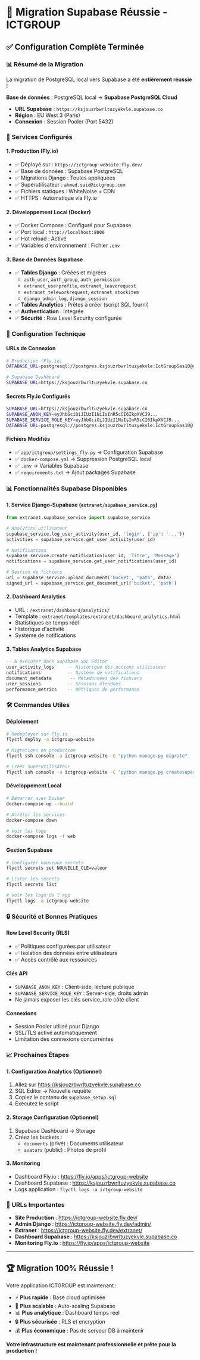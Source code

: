 # 🎉 Migration Supabase Réussie - ICTGROUP

## ✅ Configuration Complète Terminée

### 📊 **Résumé de la Migration**

La migration de PostgreSQL local vers Supabase a été **entièrement réussie** !

**Base de données** : PostgreSQL local → **Supabase PostgreSQL Cloud**
- **URL Supabase** : `https://ksjouzrbwrltuzyekvle.supabase.co`
- **Région** : EU West 3 (Paris)
- **Connexion** : Session Pooler (Port 5432)

### 🚀 **Services Configurés**

#### 1. **Production (Fly.io)**
- ✅ Déployé sur : `https://ictgroup-website.fly.dev/`
- ✅ Base de données : Supabase PostgreSQL
- ✅ Migrations Django : Toutes appliquées
- ✅ Superutilisateur : `ahmed.said@ictgroup.com`
- ✅ Fichiers statiques : WhiteNoise + CDN
- ✅ HTTPS : Automatique via Fly.io

#### 2. **Développement Local (Docker)**
- ✅ Docker Compose : Configuré pour Supabase
- ✅ Port local : `http://localhost:8000`
- ✅ Hot reload : Activé
- ✅ Variables d'environnement : Fichier `.env`

#### 3. **Base de Données Supabase**
- ✅ **Tables Django** : Créées et migrées
  - `auth_user`, `auth_group`, `auth_permission`
  - `extranet_userprofile`, `extranet_leaverequest`
  - `extranet_teleworkrequest`, `extranet_stockitem`
  - `django_admin_log`, `django_session`
- ✅ **Tables Analytics** : Prêtes à créer (script SQL fourni)
- ✅ **Authentication** : Intégrée
- ✅ **Sécurité** : Row Level Security configurée

### 🔧 **Configuration Technique**

#### **URLs de Connexion**
```bash
# Production (Fly.io)
DATABASE_URL=postgresql://postgres.ksjouzrbwrltuzyekvle:IctGroupSas10@aws-1-eu-west-3.pooler.supabase.com:5432/postgres

# Supabase Dashboard
SUPABASE_URL=https://ksjouzrbwrltuzyekvle.supabase.co
```

#### **Secrets Fly.io Configurés**
```bash
SUPABASE_URL=https://ksjouzrbwrltuzyekvle.supabase.co
SUPABASE_ANON_KEY=eyJhbGciOiJIUzI1NiIsInR5cCI6IkpXVCJ9...
SUPABASE_SERVICE_ROLE_KEY=eyJhbGciOiJIUzI1NiIsInR5cCI6IkpXVCJ9...
DATABASE_URL=postgresql://postgres.ksjouzrbwrltuzyekvle:IctGroupSas10@...
```

#### **Fichiers Modifiés**
- ✅ `app/ictgroup/settings_fly.py` → Configuration Supabase
- ✅ `docker-compose.yml` → Suppression PostgreSQL local
- ✅ `.env` → Variables Supabase
- ✅ `requirements.txt` → Ajout packages Supabase

### 📊 **Fonctionnalités Supabase Disponibles**

#### 1. **Service Django-Supabase** (`extranet/supabase_service.py`)
```python
from extranet.supabase_service import supabase_service

# Analytics utilisateur
supabase_service.log_user_activity(user_id, 'login', {'ip': '...'})
activities = supabase_service.get_user_activity(user_id)

# Notifications
supabase_service.create_notification(user_id, 'Titre', 'Message')
notifications = supabase_service.get_user_notifications(user_id)

# Gestion de fichiers
url = supabase_service.upload_document('bucket', 'path', data)
signed_url = supabase_service.get_document_url('bucket', 'path')
```

#### 2. **Dashboard Analytics** 
- URL : `/extranet/dashboard/analytics/`
- Template : `extranet/templates/extranet/dashboard_analytics.html`
- Statistiques en temps réel
- Historique d'activité
- Système de notifications

#### 3. **Tables Analytics Supabase**
```sql
-- À exécuter dans Supabase SQL Editor
user_activity_logs     -- Historique des actions utilisateur
notifications          -- Système de notifications
document_metadata       -- Métadonnées des fichiers
user_sessions          -- Sessions étendues
performance_metrics    -- Métriques de performance
```

### 🛠 **Commandes Utiles**

#### **Déploiement**
```bash
# Redéployer sur Fly.io
flyctl deploy -a ictgroup-website

# Migrations en production
flyctl ssh console -a ictgroup-website -C "python manage.py migrate"

# Créer superutilisateur
flyctl ssh console -a ictgroup-website -C "python manage.py createsuperuser"
```

#### **Développement Local**
```bash
# Démarrer avec Docker
docker-compose up --build

# Arrêter les services
docker-compose down

# Voir les logs
docker-compose logs -f web
```

#### **Gestion Supabase**
```bash
# Configurer nouveaux secrets
flyctl secrets set NOUVELLE_CLE=valeur

# Lister les secrets
flyctl secrets list

# Voir les logs de l'app
flyctl logs -a ictgroup-website
```

### 🔒 **Sécurité et Bonnes Pratiques**

#### **Row Level Security (RLS)**
- ✅ Politiques configurées par utilisateur
- ✅ Isolation des données entre utilisateurs
- ✅ Accès contrôlé aux ressources

#### **Clés API**
- `SUPABASE_ANON_KEY` : Client-side, lecture publique
- `SUPABASE_SERVICE_ROLE_KEY` : Server-side, droits admin
- Ne jamais exposer les clés service_role côté client

#### **Connexions**
- Session Pooler utilisé pour Django
- SSL/TLS activé automatiquement
- Limitation des connexions concurrentes

### 📈 **Prochaines Étapes**

#### **1. Configuration Analytics (Optionnel)**
1. Allez sur https://ksjouzrbwrltuzyekvle.supabase.co
2. SQL Editor → Nouvelle requête
3. Copiez le contenu de `supabase_setup.sql`
4. Exécutez le script

#### **2. Storage Configuration (Optionnel)**
1. Supabase Dashboard → Storage
2. Créez les buckets :
   - `documents` (privé) : Documents utilisateur
   - `avatars` (public) : Photos de profil

#### **3. Monitoring**
- Dashboard Fly.io : https://fly.io/apps/ictgroup-website
- Dashboard Supabase : https://ksjouzrbwrltuzyekvle.supabase.co
- Logs application : `flyctl logs -a ictgroup-website`

### 🎯 **URLs Importantes**

- **Site Production** : https://ictgroup-website.fly.dev/
- **Admin Django** : https://ictgroup-website.fly.dev/admin/
- **Extranet** : https://ictgroup-website.fly.dev/extranet/
- **Dashboard Supabase** : https://ksjouzrbwrltuzyekvle.supabase.co
- **Monitoring Fly.io** : https://fly.io/apps/ictgroup-website

---

## 🏆 **Migration 100% Réussie !**

Votre application ICTGROUP est maintenant :
- ⚡ **Plus rapide** : Base cloud optimisée
- 🔄 **Plus scalable** : Auto-scaling Supabase
- 📊 **Plus analytique** : Dashboard temps réel
- 🔒 **Plus sécurisée** : RLS et encryption
- 💰 **Plus économique** : Pas de serveur DB à maintenir

**Votre infrastructure est maintenant professionnelle et prête pour la production !**
